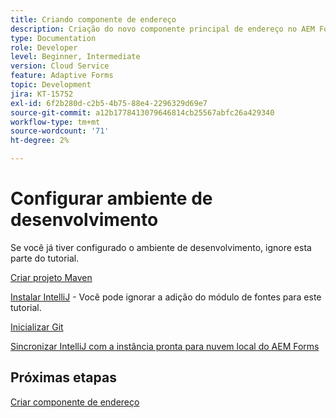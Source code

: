 ```yaml
---
title: Criando componente de endereço
description: Criação do novo componente principal de endereço no AEM Forms Cloud Service
type: Documentation
role: Developer
level: Beginner, Intermediate
version: Cloud Service
feature: Adaptive Forms
topic: Development
jira: KT-15752
exl-id: 6f2b280d-c2b5-4b75-88e4-2296329d69e7
source-git-commit: a12b1778413079646814cb25567abfc26a429340
workflow-type: tm+mt
source-wordcount: '71'
ht-degree: 2%

---
```


# Configurar ambiente de desenvolvimento

Se você já tiver configurado o ambiente de desenvolvimento, ignore esta parte do tutorial.

[Criar projeto Maven](https://experienceleague.adobe.com/en/docs/experience-manager-learn/cloud-service/forms/developing-for-cloud-service/getting-started)

[Instalar IntelliJ](https://experienceleague.adobe.com/en/docs/experience-manager-learn/cloud-service/forms/developing-for-cloud-service/intellij-set-up) - Você pode ignorar a adição do módulo de fontes para este tutorial.

[Inicializar Git](https://experienceleague.adobe.com/en/docs/experience-manager-learn/cloud-service/forms/developing-for-cloud-service/setup-git)

[Sincronizar IntelliJ com a instância pronta para nuvem local do AEM Forms](https://experienceleague.adobe.com/en/docs/experience-manager-learn/cloud-service/forms/developing-for-cloud-service/intellij-and-aem-sync)

## Próximas etapas

[Criar componente de endereço](./creating-address-component.md)
